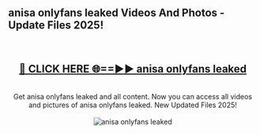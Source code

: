 <h2>anisa onlyfans leaked Videos And Photos - Update Files 2025!</h2>
<br>
<div align="center">
<h2><a href="https://top-ai-tools.click/QrbHav" rel="nofollow">🔴 CLICK HERE 🌐==►► anisa onlyfans leaked</a></h2>
<br>
Get anisa onlyfans leaked and all content. Now you can access all videos and pictures of anisa onlyfans leaked. New Updated Files 2025!
<br>
<br>
<a href="https://top-ai-tools.click/QrbHav" rel="nofollow" data-target="animated-image.originalLink"><img src="https://i.ibb.co.com/WyWwxjT/player-gif2.gif" alt="anisa onlyfans leaked" style="max-width: 100%; display: inline-block;" data-target="animated-image.originalImage"></a>
</div>
<br>
